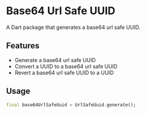 # Base64 Url Safe UUID

A Dart package that generates a base64 url safe UUID.

## Features

- Generate a base64 url safe UUID
- Convert a UUID to a base64 url safe UUID
- Revert a base64 url safe UUID to a UUID

## Usage

```dart
final base64UrlSafeUuid = UrlSafeUuid.generate();
```
